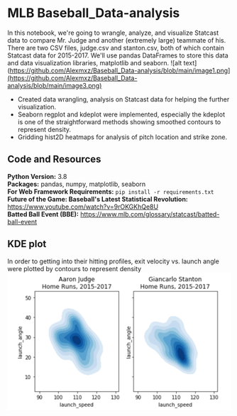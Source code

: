 # MLB Baseball_Data-analysis
In this notebook, we're going to wrangle, analyze, and visualize Statcast data to compare Mr. Judge and another (extremely large) teammate of his. There are two CSV files, judge.csv and stanton.csv, both of which contain Statcast data for 2015-2017. We'll use pandas DataFrames to store this data and data visualization libraries, matplotlib and seaborn.
![alt text](https://github.com/Alexmxz/Baseball_Data-analysis/blob/main/image1.png](https://github.com/Alexmxz/Baseball_Data-analysis/blob/main/image3.png)   
* Created data wrangling, analysis on Statcast data for helping the further visualization.
* Seaborn regplot and kdeplot were implemented, especially the kdeplot is one of the straightforward methods showing smoothed contours to represent density. 
* Gridding hist2D heatmaps for analysis of pitch location and strike zone.

## Code and Resources
**Python Version:** 3.8   
**Packages:** pandas, numpy, matplotlib, seaborn    
**For Web Framework Requirements:**  ```pip install -r requirements.txt```      
**Future of the Game: Baseball's Latest Statistical Revolution:** https://www.youtube.com/watch?v=9rOKGKhQe8U   
**Batted Ball Event (BBE):** https://www.mlb.com/glossary/statcast/batted-ball-event

## KDE plot
In order to getting into their hitting profiles, exit velocity vs. launch angle were plotted by contours to represent density   
![alt text](https://github.com/Alexmxz/Baseball_Data-analysis/blob/main/image1.png)
